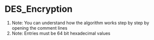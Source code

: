 # DES_Encryption

1. Note: You can understand how the algorithm works step by step by opening the comment lines
2. Note: Entries must be 64 bit hexadecimal values
